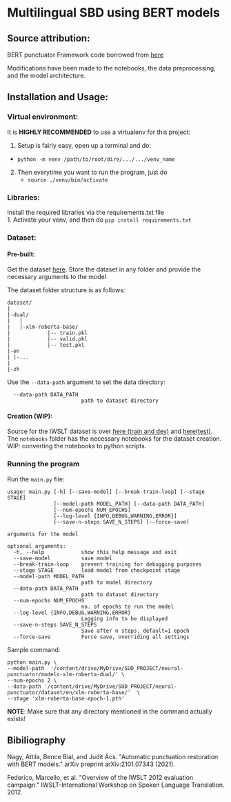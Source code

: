 # Multilingual SBD using BERT models

## Source attribution: ##

BERT punctuator Framework code borrowed from [here](https://github.com/attilanagy234/neural-punctuator/)  

Modifications have been made to the notebooks, the data preprocessing, and the model architecture.  

## Installation and Usage: ##
### Virtual environment:  
It is **HIGHLY RECOMMENDED** to use a virtualenv for this project:    
1. Setup is fairly easy, open up a terminal and do:  
  - `python -m venv /path/to/root/dire/.../.../venv_name`    
2. Then everytime you want to run the program, just do  
	- `source ./venv/bin/activate`

### Libraries:  	
Install the required libraries via the requirements.txt file  
	1. Activate your venv, and then do `pip install requirements.txt`  

### Dataset: ##

#### Pre-built:  

Get the dataset [here](https://drive.google.com/drive/folders/10NcydjpBwjIOHrm0g87LYS7Ebs8xPPP4?usp=sharing). Store the dataset in any folder and provide the necessary arguments to the model  

The dataset folder structure is as follows:  

```
dataset/
|
|-dual/
|   |
|   |-xlm-roberta-base/
|            |-- train.pkl
|            |-- valid.pkl
|            |-- test.pkl
|-en
| |-...
|
|-zh
```
Use the `--data-path` argument to set the data directory:  
```
  --data-path DATA_PATH
                        path to dataset directory
```

#### Creation (WIP): 
Source for the IWSLT dataset is over [here (train and dev)](https://wit3.fbk.eu/2012-03) and [here(test)](https://wit3.fbk.eu/2012-03-b). 
The `notebooks` folder has the necessary notebooks for the dataset creation.   
WIP: converting the notebooks to python scripts.

### Running the program

Run the `main.py` file:

```  
usage: main.py [-h] [--save-model] [--break-train-loop] [--stage STAGE]
               [--model-path MODEL_PATH] [--data-path DATA_PATH]
               [--num-epochs NUM_EPOCHS]
               [--log-level {INFO,DEBUG,WARNING,ERROR}]
               [--save-n-steps SAVE_N_STEPS] [--force-save]

arguments for the model

optional arguments:
  -h, --help            show this help message and exit
  --save-model          save model
  --break-train-loop    prevent training for debugging purposes
  --stage STAGE         load model from checkpoint stage
  --model-path MODEL_PATH
                        path to model directory
  --data-path DATA_PATH
                        path to dataset directory
  --num-epochs NUM_EPOCHS
                        no. of epochs to run the model
  --log-level {INFO,DEBUG,WARNING,ERROR}
                        Logging info to be displayed
  --save-n-steps SAVE_N_STEPS
                        Save after n steps, default=1 epoch
  --force-save          Force save, overriding all settings
```

Sample command:

```
python main.py \
--model-path  '/content/drive/MyDrive/SUD_PROJECT/neural-punctuator/models-xlm-roberta-dual/' \
--num-epochs 2 \
--data-path '/content/drive/MyDrive/SUD_PROJECT/neural-punctuator/dataset/en/xlm-roberta-base/'  \
--stage 'xlm-roberta-base-epoch-1.pth'
```

**NOTE**: Make sure that any directory mentioned in the command actually exists!  


## Bibiliography  

Nagy, Attila, Bence Bial, and Judit Ács. "Automatic punctuation restoration with BERT models." arXiv preprint arXiv:2101.07343 (2021).

Federico, Marcello, et al. "Overview of the IWSLT 2012 evaluation campaign." IWSLT-International Workshop on Spoken Language Translation. 2012.



